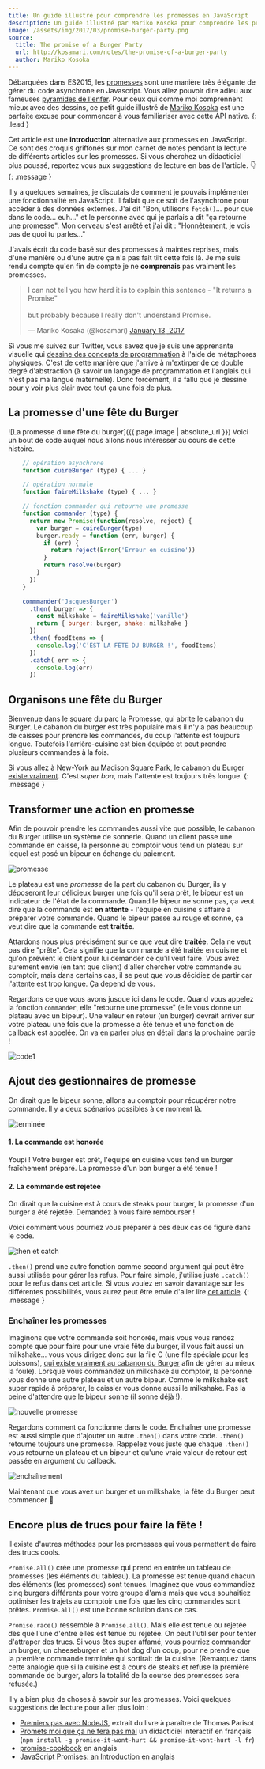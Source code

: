 ```yaml
---
title: Un guide illustré pour comprendre les promesses en JavaScript
description: Un guide illustré par Mariko Kosoka pour comprendre les promesses en JavaScript.
image: /assets/img/2017/03/promise-burger-party.png
source:
  title: The promise of a Burger Party
  url: http://kosamari.com/notes/the-promise-of-a-burger-party
  author: Mariko Kosoka
---
```


Débarquées dans ES2015, les [promesses](https://oncletom.io/node.js/chapter-02/index.html#primitive-promise) sont une manière très élégante de gérer du code asynchrone en Javascript. Vous allez pouvoir dire adieu aux fameuses [pyramides de l'enfer](https://vimeo.com/49221062#t=154s). Pour ceux qui comme moi comprennent mieux avec des dessins, ce petit guide illustré de [Mariko Kosoka](http://kosamari.com/) est une parfaite excuse pour commencer à vous familiariser avec cette API native.
{: .lead }

Cet article est une **introduction** alternative aux promesses en JavaScript. Ce sont des croquis griffonés sur mon carnet de notes pendant la lecture de différents articles sur les promesses. Si vous cherchez un didacticiel plus poussé, reportez vous aux suggestions de lecture en bas de l'article. 👇
{: .message }

Il y a quelques semaines, je discutais de comment je pouvais implémenter une fonctionnalité en JavaScript. Il fallait que ce soit de l'asynchrone pour accéder à des données externes. J'ai dit "Bon, utilisons `fetch()`… pour que dans le code… euh…" et le personne avec qui je parlais a dit "ça retourne une promesse". Mon cerveau s'est arrêté et j'ai dit : "Honnêtement, je vois pas de quoi tu parles…"

J'avais écrit du code basé sur des promesses à maintes reprises, mais d'une manière ou d'une autre ça n'a pas fait tilt cette fois là. Je me suis rendu compte qu'en fin de compte je ne **comprenais** pas vraiment les promesses.

<blockquote class="twitter-tweet" data-lang="en"><p lang="en" dir="ltr">I can not tell you how hard it is to explain this sentence - &quot;It returns a Promise&quot;<br><br>but probably because I really don&#39;t understand Promise.</p>&mdash; Mariko Kosaka (@kosamari) <a href="https://twitter.com/kosamari/status/819972802220589056">January 13, 2017</a></blockquote>
<script async src="//platform.twitter.com/widgets.js" charset="utf-8"></script>

Si vous me suivez sur Twitter, vous savez que je suis une apprenante visuelle qui [dessine des concepts de programmation](https://twitter.com/kosamari/status/806941856777011200) à l'aide de métaphores physiques. C'est de cette manière que j'arrive à m'extirper de ce double degré d'abstraction (à savoir un langage de programmation et l'anglais qui n'est pas ma langue maternelle). Donc forcément, il a fallu que je dessine pour y voir plus clair avec tout ça une fois de plus.

## La promesse d'une fête du Burger

![La promesse d'une fête du burger]({{ page.image | absolute_url }})
Voici un bout de code auquel nous allons nous intéresser au cours de cette histoire.

```js
    // opération asynchrone
    function cuireBurger (type) { ... }

    // opération normale
    function faireMilkshake (type) { ... }

    // fonction commander qui retourne une promesse
    function commander (type) {
      return new Promise(function(resolve, reject) {
        var burger = cuireBurger(type)
        burger.ready = function (err, burger) {
          if (err) {
            return reject(Error('Erreur en cuisine'))
          }
          return resolve(burger)
        }
      })
    }

    commmander('JacquesBurger')
      .then( burger => {
        const milkshake = faireMilkshake('vanille')
        return { burger: burger, shake: milkshake }
      })
      .then( foodItems => {
        console.log('C’EST LA FÊTE DU BURGER !', foodItems)
      })
      .catch( err => {
        console.log(err)
      })
```

## Organisons une fête du Burger

Bienvenue dans le square du parc la Promesse, qui abrite le cabanon du Burger. Le cabanon du burger est très populaire mais il n'y a pas beaucoup de caisses pour prendre les commandes, du coup l'attente est toujours longue. Toutefois l'arrière-cuisine est bien équipée et peut prendre plusieurs commandes à la fois.

Si vous allez à New-York au [Madison Square Park, le cabanon du Burger existe vraiment](http://www.foodsmackdown.com/2011/08/shake-shack-new-york-madison-square-park/). C'est *super bon*, mais l'attente est toujours très longue.
{: .message }

## Transformer une action en promesse

Afin de pouvoir prendre les commandes aussi vite que possible, le cabanon du Burger utilise un système de sonnerie. Quand un client passe une commande en caisse, la personne au comptoir vous tend un plateau sur lequel est posé un bipeur en échange du paiement.

![promesse](https://cloud.githubusercontent.com/assets/4581495/22322842/ca748288-e36c-11e6-9ee5-dcac2edaf041.png)

Le plateau est une _promesse_ de la part du cabanon du Burger, ils y déposeront leur délicieux burger une fois qu'il sera prêt, le bipeur est un indicateur de l'état de la commande. Quand le bipeur ne sonne pas, ça veut dire que la commande est **en attente** - l'équipe en cuisine s'affaire à préparer votre commande. Quand le bipeur passe au rouge et sonne, ça veut dire que la commande est **traitée**.

Attardons nous plus précisément sur ce que veut dire **traitée**. Cela ne veut pas dire "prête". Cela signifie que la commande a été traitée en cuisine et qu'on prévient le client pour lui demander ce qu'il veut faire. Vous avez surement envie (en tant que client) d'aller chercher votre commande au comptoir, mais dans certains cas, il se peut que vous décidiez de partir car l'attente est trop longue. Ça depend de vous.

Regardons ce que vous avons jusque ici dans le code. Quand vous appelez la fonction `commander`, elle "retourne une promesse" (elle vous donne un plateau avec un bipeur). Une valeur en retour (un burger) devrait arriver sur votre plateau une fois que la promesse a été tenue et une fonction de callback est appelée. On va en parler plus en détail dans la prochaine partie !

![code1](https://cloud.githubusercontent.com/assets/4581495/22364172/9663c05e-e43d-11e6-8824-234617eca8cd.png)

## Ajout des gestionnaires de promesse

On dirait que le bipeur sonne, allons au comptoir pour récupérer notre commande. Il y a deux scénarios possibles à ce moment là.

![terminée](https://cloud.githubusercontent.com/assets/4581495/22322847/d7c06e98-e36c-11e6-9c40-3d76dc381357.png)

#### 1. La commande est honorée

Youpi ! Votre burger est prêt, l'équipe en cuisine vous tend un burger fraîchement préparé. La promesse d'un bon burger a été tenue !

#### 2. La commande est rejetée

On dirait que la cuisine est à cours de steaks pour burger, la promesse d'un burger a été rejetée. Demandez à vous faire rembourser !

Voici comment vous pourriez vous préparer à ces deux cas de figure dans le code.

![then et catch](https://cloud.githubusercontent.com/assets/4581495/22364173/966f03a6-e43d-11e6-942c-95a2c191af3f.png)

`.then()` prend une autre fonction comme second argument qui peut être aussi utilisée pour gérer les refus. Pour faire simple, j'utilise juste
`.catch()` pour le refus dans cet article. Si vous voulez en savoir davantage sur les différentes possibilités, vous aurez peut être envie d'aller lire [cet
article](https://developers.google.com/web/fundamentals/getting-started/primers/promises#error_handling).
{: .message }

### Enchaîner les promesses

Imaginons que votre commande soit honorée, mais vous vous rendez compte que pour faire pour une vraie fête du burger, il vous fait aussi un milkshake… vous vous dirigez donc sur la file C (une file spéciale pour les boissons), [qui existe vraiment au cabanon du Burger](http://midtownlunch.com/2010/08/02/midtown-times-square-shake-shack-finally-add-a-c-line/)
afin de gérer au mieux la foule). Lorsque vous commandez un milkshake au comptoir, la personne vous donne une autre plateau et un autre bipeur. Comme le milkshake est super rapide à préparer, le caissier vous donne aussi le milkshake. Pas la peine d'attendre que le bipeur sonne (il sonne déjà !).

![nouvelle promesse](https://cloud.githubusercontent.com/assets/4581495/22322865/e95a7b58-e36c-11e6-9947-ed7505a92558.png)

Regardons comment ça fonctionne dans le code. Enchaîner une promesse est aussi simple que d'ajouter un autre `.then()` dans votre code. `.then()` retourne toujours une promesse. Rappelez vous juste que chaque `.then()` vous retourne un plateau et un bipeur et qu'une vraie valeur de retour est passée en argument du callback.

![enchaînement](https://cloud.githubusercontent.com/assets/4581495/22324122/5913c8d4-e375-11e6-8171-29f232dd0d0b.png)

Maintenant que vous avez un burger et un milkshake, la fête du Burger peut commencer 🎉

## Encore plus de trucs pour faire la fête !

Il existe d'autres méthodes pour les promesses qui vous permettent de faire des trucs cools.

`Promise.all()` crée une promesse qui prend en entrée un tableau de promesses (les éléments du tableau). La promesse est tenue quand chacun des éléments (les promesses) sont tenues. Imaginez que vous commandiez cinq burgers différents pour votre groupe d'amis mais que vous souhaitiez optimiser les trajets au comptoir une fois que les cinq commandes sont prêtes. `Promise.all()` est une bonne solution dans ce cas.

`Promise.race()` ressemble à `Promise.all()`. Mais elle est tenue ou rejetée dès que l'une d'entre elles est tenue ou rejetée. On peut l'utiliser pour tenter d'attraper des trucs. Si vous êtes super affamé, vous pourriez commander un burger, un cheeseburger et un hot dog d'un coup, pour ne prendre que la première commande terminée qui sortirait de la cuisine. (Remarquez dans cette analogie que si la cuisine est à cours de steaks et refuse la première commande de burger, alors la totalité de la course des promesses sera refusée.)

Il y a bien plus de choses à savoir sur les promesses. Voici quelques suggestions de lecture pour aller plus loin :

-   [Premiers pas avec NodeJS](https://oncletom.io/node.js/chapter-02/), extrait du livre à paraître de Thomas Parisot
-   [Promets moi que ça ne fera pas mal](https://github.com/stevekane/promise-it-wont-hurt) un didacticiel interactif en français (`npm install -g promise-it-wont-hurt && promise-it-wont-hurt -l fr`)
-   [promise-cookbook](https://github.com/mattdesl/promise-cookbook/blob/master/README.md) en anglais
-   [JavaScript Promises: an
    Introduction](https://developers.google.com/web/fundamentals/getting-started/primers/promises) en anglais
